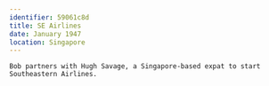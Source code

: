 ```yaml
---
identifier: 59061c8d
title: SE Airlines
date: January 1947 
location: Singapore
---
```


```synopsis
Bob partners with Hugh Savage, a Singapore-based expat to start
Southeastern Airlines.
```

